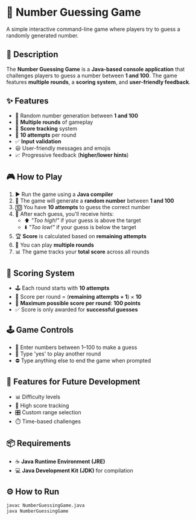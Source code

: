 # 🎯 Number Guessing Game

A simple interactive command-line game where players try to guess a randomly generated number.

## 📝 Description

The **Number Guessing Game** is a **Java-based console application** that challenges players to guess a number between **1 and 100**. The game features **multiple rounds**, a **scoring system**, and **user-friendly feedback**.

## ✨ Features

- 🔢 Random number generation between **1 and 100**
- 🔁 **Multiple rounds** of gameplay
- 🧮 **Score tracking** system
- 🎯 **10 attempts** per round
- ✅ **Input validation**
- 😃 User-friendly messages and emojis
- 📈 Progressive feedback (**higher/lower hints**)

## 🎮 How to Play

1. ▶️ Run the game using a **Java compiler**
2. 🎲 The game will generate a **random number** between **1 and 100**
3. 🔟 You have **10 attempts** to guess the correct number
4. 🧭 After each guess, you'll receive hints:
   - ⬆️ *"Too high!"* if your guess is above the target
   - ⬇️ *"Too low!"* if your guess is below the target
5. 🏆 **Score** is calculated based on **remaining attempts**
6. 🔄 You can play **multiple rounds**
7. 📊 The game tracks your **total score** across all rounds

## 🧮 Scoring System

- 🕹️ Each round starts with **10 attempts**
- 🧠 Score per round = (**remaining attempts + 1**) × **10**
- 🥇 **Maximum possible score per round**: **100 points**
- ✅ Score is only awarded for **successful guesses**

## 🕹️ Game Controls
- 🔢 Enter numbers between 1–100 to make a guess
- 🔁 Type 'yes' to play another round
- ⛔ Type anything else to end the game when prompted

## 🚀 Features for Future Development
- 📊 Difficulty levels
- 🏅 High score tracking
- 🎛️ Custom range selection
- ⏱️ Time-based challenges

## 📦 Requirements

- ☕ **Java Runtime Environment (JRE)**
- 💻 **Java Development Kit (JDK)** for compilation

## ⚙️ How to Run

```bash
javac NumberGuessingGame.java
java NumberGuessingGame







